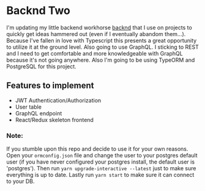 # Backnd Two

I'm updating my little backend workhorse [backnd](https://github.com/diope/backnd) that I use on projects to quickly get ideas hammered out (even if I eventually abandom them...). Because I've fallen in love with Typescript this presents a great opportunity to utilize it at the ground level. Also going to use GraphQL. I sticking to REST and I need to get comfortable and more knowledgeable with GraphQL because it's not going anywhere. Also I'm going to be using TypeORM and PostgreSQL for this project.

## Features to implement
* JWT Authentication/Authorization
* User table
* GraphQL endpoint
* React/Redux skeleton frontend

### Note:

If you stumble upon this repo and decide to use it for your own reasons. Open your `ormconfig.json` file and change the user to your postgres default user (if you have never configured your postgres install, the default user is 'postgres'). Then run `yarn upgrade-interactive --latest` just to make sure everything is up to date. Lastly run `yarn start` to make sure it can connect to your DB.

